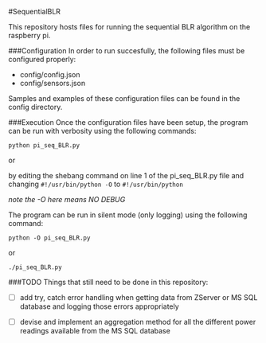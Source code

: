 #SequentialBLR

This repository hosts files for running the sequential BLR algorithm on 
the raspberry pi. 

###Configuration 
In order to run succesfully, the following files must
be configured properly:

* config/config.json
* config/sensors.json

Samples and examples of these configuration files can be found in the 
config directory.

###Execution
Once the configuration files have been setup, the program can be run 
with verbosity using the following commands:

`python pi_seq_BLR.py`

or 

by editing the shebang command on line 1 of the pi\_seq\_BLR.py file
and changing `#!/usr/bin/python -O` to `#!/usr/bin/python`

_note the -O here means NO DEBUG_

The program can be run in silent mode (only logging) using the following
command:

`python -O pi_seq_BLR.py` 

or 

`./pi_seq_BLR.py`


###TODO
Things that still need to be done in this repository:

- [ ] add try, catch error handling when getting data from ZServer or 
        MS SQL database and logging those errors appropriately

- [ ] devise and implement an aggregation method for all the different
        power readings available from the MS SQL database

